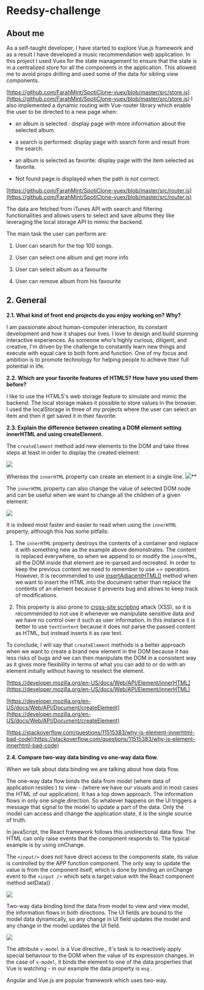 # Reedsy-challenge

## About me

As a self-taught developer, I have started to explore Vue.js framework and as a result I have developed a music recommendation web application. In this project I used Vuex for the state management to ensure that the state is in a centralized store for all the components in the application. This allowed me to avoid props drilling and used some of the data for sibling view components.

[https://github.com/FarahMint/SpotiClone-vuex/blob/master/src/store.js](https://github.com/FarahMint/SpotiClone-vuex/blob/master/src/store.js)
I also implemented a dynamic routing with Vue-router library which enable the user to be directed to a new page when:

-  an album is selected : display page with more information about the selected album.
    
-  a search is performed: display page with search form and result from the search.
    
-  an album is selected as favorite: display page with the item selected as favorite.
    
-  Not found page is displayed when the path is not correct.
    

[https://github.com/FarahMint/SpotiClone-vuex/blob/master/src/router.js](https://github.com/FarahMint/SpotiClone-vuex/blob/master/src/router.js)

The data are fetched from iTunes API with search and filtering functionalities and allows users to select and save albums they like leveraging the local storage API to mimic the backend.

The main task the user can perform are:

1. User can search for the top 100 songs.

2. User can select one album and get more info

3. User can select album as a favourite

4. User can remove album from his favourite

  

## 2. General

**2.1. What kind of front end projects do you enjoy working on? Why?**

I am passionate about human-computer interaction, its constant development and how it shapes our lives. I love to design and build stunning interactive experiences. As someone who's highly curious, diligent, and creative, I'm driven by the challenge to constantly learn new things and execute with equal care to both form and function. One of my focus and ambition is to promote technology for helping people to achieve their full potential in life.

  

**2.2. Which are your favorite features of HTML5? How have you used them before?**

I like to use the HTML5's web storage feature to simulate and mimic the backend. The local storage makes it possible to store values in the browser. I used the localStorage in three of my projects where the user can select an item and then it get saved it in their favorite.

  

**2.3. Explain the difference between creating a DOM element setting innerHTML and using createElement.**

The `createElement` method add new elements to the DOM and take three steps at least in order to display the created element:

**![](https://lh5.googleusercontent.com/FnWTszCtfMrqTxYsgLKYS3et2ypl6yD_2YlGwqNuD8KUfokxrT8_lCpxwNtiOu27JgFNoLB2gdzVEREg_rw6zA6HmxAWScYS718E9CcFNA27rPctuwOOphEI6iAkuJjuPGfkdOUA)**
  

Whereas  the `innerHTML` property can create an element in a single line.
 ![](https://lh5.googleusercontent.com/UhObM7qnFqKjB450YSS5ZR-cZiFfJl1BTQAYnJzug6N5v84AMT5YdICTobJ7cKlwVn9lkDqFKIcd2Dhc4B8N_x22JefH8P1TVCLPYc7Zh6q99vFf_k0VgCmofqRf5QCqWeNAlWjI)**
  

The `innerHTML` property can also change the value of selected DOM node  and can be useful when we want to change all the children of a given element:

**![](https://lh4.googleusercontent.com/y55tA-B-4iyO7uk-jkPVHA4SHCkY5xm4Q_sMk-f045hJwMwjgT3ZXNnPcPXkDqhX5wQWvJ4tnkvRBl7ICLhHDt24fgE4TI9dx1xr9MQcbHYORr5oYHM6hS_6_k-6vod4imsEfJ3G)**
  
  

It is indeed most faster and easier to read when using the `innerHTML` property, although this has some pitfalls:

1) The `innerHTML` property destroys the contents of a container and replace it with something new as the example above demonstrates. The content is replaced everywhere, so when we append to or modify the `innerHTML`, all the DOM inside that element are re-parsed and recreated. In order to keep the previous content we need to remember to use += operators.
 However, It is recommended to use [insertAdjacentHTML()](https://developer.mozilla.org/en-US/docs/Web/API/Element/insertAdjacentHTML) method when we want to insert the HTML into the document rather than replace the contents of an element because it prevents bug and allows to keep track of modifications.

  

2) This property is also prone to [cross-site scripting](https://en.wikipedia.org/wiki/cross-site%20scripting) attack (XSS), so it is recommended to not use it whenever we manipulate sensitive data and we have no control over it such as user information. In this instance it is better to use `textContent` because it does not parse the passed content as HTML, but instead inserts it as raw text.

To conclude, I will say that `createElement` methods  is a better approach when we want to create a brand new element in the DOM because it has less risks of bugs and we can then manipulate the DOM in a consistent way as it gives more flexibility in terms of what you can add to or do with an element initially without having to reselect the element.

[https://developer.mozilla.org/en-US/docs/Web/API/Element/innerHTML](https://developer.mozilla.org/en-US/docs/Web/API/Element/innerHTML)

[https://developer.mozilla.org/en-US/docs/Web/API/Document/createElement](https://developer.mozilla.org/en-US/docs/Web/API/Document/createElement)

[https://stackoverflow.com/questions/11515383/why-is-element-innerhtml-bad-code](https://stackoverflow.com/questions/11515383/why-is-element-innerhtml-bad-code)

  

**2.4. Compare two-way data binding vs one-way data flow.**

When we talk about data binding we are talking about  how data flow.

The one-way data flow binds the data from model (where data of application resides ) to view - (where we have our visuals and in most cases the HTML of our application). It has a top down approach. The information flows in only one single direction. So whatever happens on the UI triggers a message that signal to the model to update a part of the data. Only the model can access and change the application state, it is the single source of truth.

In javaScript, the React framework follows this unidirectional data flow. The HTML can only raise events that the component responds to. The typical example is by using onChange.

The `<input/>`  does not have direct access to the components state, its value is controlled by the APP function component. The only way to update the value is from the component itself, which is done by binding an onChange event to the `<input />` which sets e.target.value with the React component method setData()  .


![](https://lh6.googleusercontent.com/071nKaQxezSUDHGbLQwsbByJXaja-_tnBRBM0zsrpPqmBc4y53XBbEoV5PODpBzYKWfLAH2ylcdoOcZSMYCD9_InL30cQ7wopXOFBG6R-j5fot__noCxkVmwM7M8j8gRJfYx_QUU)

  
  
  
  

Two-way data binding bind the data from model to view and view model, the information flows in both directions. The UI fields are bound to the model data dynamically, so any change in UI field updates the model and any change in the model updates the UI field.

![](https://lh3.googleusercontent.com/7AKWonWlpvjBdQCMHfL56oSUMKOtVCLWLW_teAnGthUf-fpk-pYr0bfA2eT_EqeCB5Z-2fQ4LwGzU1r5XfyQV1T1cSViKbDBVI-7uAqnYpO8ZtK7RD2QbkmXr099HiirDNUmY-wf)

  
The attribute `v-model`  is a Vue directive., it's task is to reactively apply special behaviour to the DOM when the value of its expression changes. In the case of `v-model`, it binds the element to one of the data properties that Vue is watching - in our example the data property is `msg` .

Angular and Vue.js are popular framework which uses two-way.
